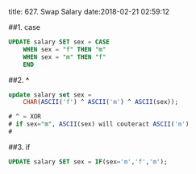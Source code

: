 title: 627. Swap Salary
date:2018-02-21 02:59:12

##1. case
```sql
UPDATE salary SET sex = CASE
    WHEN sex = "f" THEN "m"
    WHEN sex = "m" THEN "f"
    END
```

##2. **^**
```sql
update salary set sex = 
    CHAR(ASCII('f') ^ ASCII('m') ^ ASCII(sex));

# ^ = XOR
# if sex="m", ASCII(sex) will couteract ASCII('m')
# 
```

##3. if
```sql
UPDATE salary SET sex = IF(sex='m','f','m');
```

